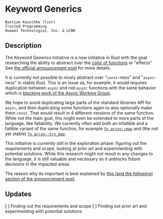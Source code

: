 # Keyword Generics 
```
Bastian Kauschke (lcnr)
Trusted Programming
Huawei Technologies, Inc. & LCNR
```

## Description

The Keyword Generics Initiative is a new initiative in Rust with the goal researching the ability to abstract over the [color of functions](https://journal.stuffwithstuff.com/2015/02/01/what-color-is-your-function/) or "effects". See [the official announcement post](https://blog.rust-lang.org/inside-rust/2022/07/27/keyword-generics.html) for more details.

It is currently not possible to nicely abstract over "`const`-ness" and "`async`-ness" in stable Rust. This is an issue as, for example, it would requires duplication between `async` and not-`async` functions with the same behavior which is [blocking work of the Async Working Group](https://doc.rust-lang.org/nightly/nightly-rustc/rustc_session/session/struct.Session.html#method.delay_span_bug).

We hope to avoid duplicating large parts of the standard libraries API for `async`, and then duplicating some functions again to also optionally make them `const`. That would result in 4 different versions of the same function. While not the main goal, this might even be extended to more parts of the language, like fallability. We currently often add both an infallible and a fallible variant of the same function, for example [`fn array::map`](https://doc.rust-lang.org/nightly/std/primitive.array.html#method.map) and (the not yet stable) [`fn array::try_map`](https://doc.rust-lang.org/nightly/std/primitive.array.html#method.try_map).

This initiative is currently still in the exploration phase: figuring out the requirements and scope, looking at prior art and experimenting with potential solutions. While this research might not result in any changes to the language, it is still valuable and necessary as it unblocks future decisions in the impacted areas.

The reason why its important is best explained by [this (and the following) section of the announcement post](https://blog.rust-lang.org/inside-rust/2022/07/27/keyword-generics.html#memories-of-the-present-async-today).


## Updates

[ ] Finding out the requirements and scope
[ ] Finding out prior art and experimenting with potential solutions

